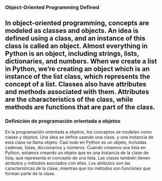 ### Object-Oriented Programming Defined


In object-oriented programming, concepts are modeled as classes and objects. An idea is defined using a class, and an instance of this class is called an object. Almost everything in Python is an object, including strings, lists, dictionaries, and numbers. When we create a list in Python, we’re creating an object which is an instance of the list class, which represents the concept of a list. Classes also have attributes and methods associated with them. Attributes are the characteristics of the class, while methods are functions that are part of the class.
---
### Definición de programación orientada a objetos

En la programación orientada a objetos, los conceptos se modelan como clases y objetos. Una idea se define usando una clase, y una instancia de esta clase se llama objeto. Casi todo en Python es un objeto, incluidas cadenas, listas, diccionarios y números. Cuando creamos una lista en Python, estamos creando un objeto que es una instancia de la clase de lista, que representa el concepto de una lista. Las clases también tienen atributos y métodos asociados con ellas. Los atributos son las características de la clase, mientras que los métodos son funciones que forman parte de la clase.
